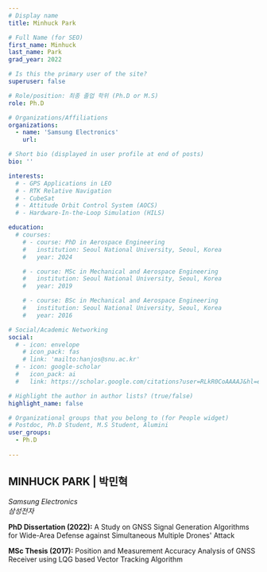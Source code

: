 ```yaml
---
# Display name
title: Minhuck Park

# Full Name (for SEO)
first_name: Minhuck
last_name: Park
grad_year: 2022

# Is this the primary user of the site?
superuser: false

# Role/position: 최종 졸업 학위 (Ph.D or M.S)
role: Ph.D

# Organizations/Affiliations
organizations:
  - name: 'Samsung Electronics'
    url: 

# Short bio (displayed in user profile at end of posts)
bio: ''

interests:
  # - GPS Applications in LEO
  # - RTK Relative Navigation
  # - CubeSat
  # - Attitude Orbit Control System (AOCS)
  # - Hardware-In-the-Loop Simulation (HILS)

education:
  # courses:
    # - course: PhD in Aerospace Engineering
    #   institution: Seoul National University, Seoul, Korea
    #   year: 2024

    # - course: MSc in Mechanical and Aerospace Engineering
    #   institution: Seoul National University, Seoul, Korea
    #   year: 2019

    # - course: BSc in Mechanical and Aerospace Engineering
    #   institution: Seoul National University, Seoul, Korea
    #   year: 2016

# Social/Academic Networking
social:
  # - icon: envelope
    # icon_pack: fas
    # link: 'mailto:hanjos@snu.ac.kr'
  # - icon: google-scholar
  #   icon_pack: ai
  #   link: https://scholar.google.com/citations?user=RLkR0CoAAAAJ&hl=en

# Highlight the author in author lists? (true/false)
highlight_name: false

# Organizational groups that you belong to (for People widget)
# Postdoc, Ph.D Student, M.S Student, Alumini
user_groups: 
  - Ph.D
  
---
```


<!----- 이름" **별표2개 사이에 적을것** ----->

## **MINHUCK PARK | 박민혁** 

<!----- 현재 직위/직장: *별표 사이에 적을것*----->

*Samsung Electronics*</br>
*삼성전자*</br>

<!----- 학위논문 및 졸업연도(박사): 없으면 삭제----->

**PhD Dissertation (2022):** A Study on GNSS Signal Generation Algorithms for Wide-Area Defense against Simultaneous Multiple Drones' Attack

<!----- 학위논문 및 졸업연도(석사): 없으면 삭제----->

**MSc Thesis (2017):** Position and Measurement Accuracy Analysis of GNSS Receiver using LQG based Vector Tracking Algorithm 

<!-----  Biography: 없으면 아래 공란----> </br> 



<!------------------------------------>
</br> 